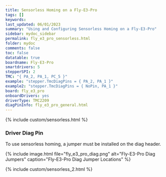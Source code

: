 ```yaml
---
title: Sensorless Homing on a Fly-E3-Pro
tags: []
keywords: 
last_updated: 06/01/2023
summary: "Using and Configuring Sensorless Homing on a Fly-E3-Pro"
sidebar: mydoc_sidebar
permalink: fly_e3_pro_sensorless.html
folder: mydoc
comments: false
toc: false
datatable: true
boardname: Fly-E3-Pro
smartdrivers: 5
stepperSPI: 2
TMC: "{ PA_2, PA_1, PC_5 }"
example: "stepper.TmcDiagPins = { PA_2, PA_1 }"
example2: "stepper.TmcDiagPins = { NoPin, PA_1 }"
board: fly_e3_pro
onboardDrivers: yes
driverType: TMC2209
diagPinInfo: fly_e3_pro_general.html
---
```


{% include custom/sensorless.html %}

### Driver Diag Pin

To use sensorless homing, a jumper must be installed on the diag header.

{% include image.html file="fly_e3_pro_diag.png" alt="Fly-E3-Pro Diag Jumpers" caption="Fly-E3-Pro Diag Jumper Locations" %}

{% include custom/sensorless_2.html %}
